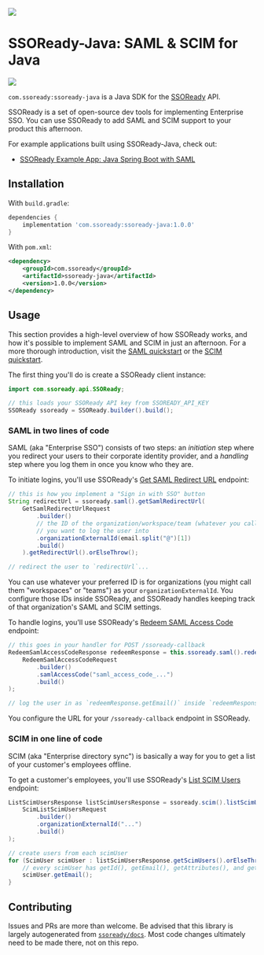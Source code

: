![](https://i.imgur.com/OhtkhbJ.png)

# SSOReady-Java: SAML & SCIM for Java

[![](https://img.shields.io/maven-central/v/com.ssoready/ssoready-java)](https://central.sonatype.com/artifact/com.ssoready/ssoready-java)

`com.ssoready:ssoready-java` is a Java SDK for the [SSOReady](https://ssoready.com) API.

SSOReady is a set of open-source dev tools for implementing Enterprise SSO. You
can use SSOReady to add SAML and SCIM support to your product this afternoon.

For example applications built using SSOReady-Java, check out:

- [SSOReady Example App: Java Spring Boot with SAML](https://github.com/ssoready/ssoready-example-app-java-spring-boot-saml)

## Installation

With `build.gradle`:

```groovy
dependencies {
    implementation 'com.ssoready:ssoready-java:1.0.0'
}
```

With `pom.xml`:

```xml
<dependency>
    <groupId>com.ssoready</groupId>
    <artifactId>ssoready-java</artifactId>
    <version>1.0.0</version>
</dependency>
```

## Usage

This section provides a high-level overview of how SSOReady works, and how it's
possible to implement SAML and SCIM in just an afternoon. For a more thorough
introduction, visit the [SAML
quickstart](https://ssoready.com/docs/saml/saml-quickstart) or the [SCIM
quickstart](https://ssoready.com/docs/scim/scim-quickstart).

The first thing you'll do is create a SSOReady client instance:

```java
import com.ssoready.api.SSOReady;

// this loads your SSOReady API key from SSOREADY_API_KEY
SSOReady ssoready = SSOReady.builder().build();
```

### SAML in two lines of code

SAML (aka "Enterprise SSO") consists of two steps: an _initiation_ step where
you redirect your users to their corporate identity provider, and a _handling_
step where you log them in once you know who they are.

To initiate logins, you'll use SSOReady's [Get SAML Redirect
URL](https://ssoready.com/docs/api-reference/saml/get-saml-redirect-url)
endpoint:

```java
// this is how you implement a "Sign in with SSO" button
String redirectUrl = ssoready.saml().getSamlRedirectUrl(
    GetSamlRedirectUrlRequest
        .builder()
        // the ID of the organization/workspace/team (whatever you call it)
        // you want to log the user into
        .organizationExternalId(email.split("@")[1])
        .build()
    ).getRedirectUrl().orElseThrow();

// redirect the user to `redirectUrl`...
```

You can use whatever your preferred ID is for organizations (you might call them
"workspaces" or "teams") as your `organizationExternalId`. You configure those
IDs inside SSOReady, and SSOReady handles keeping track of that organization's
SAML and SCIM settings.

To handle logins, you'll use SSOReady's [Redeem SAML Access
Code](https://ssoready.com/docs/api-reference/saml/redeem-saml-access-code) endpoint:

```java
// this goes in your handler for POST /ssoready-callback
RedeemSamlAccessCodeResponse redeemResponse = this.ssoready.saml().redeemSamlAccessCode(
    RedeemSamlAccessCodeRequest
        .builder()
        .samlAccessCode("saml_access_code_...")
        .build()
);

// log the user in as `redeemResponse.getEmail()` inside `redeemResponse.getOrganizationExternalId()`...
```

You configure the URL for your `/ssoready-callback` endpoint in SSOReady.

### SCIM in one line of code

SCIM (aka "Enterprise directory sync") is basically a way for you to get a list
of your customer's employees offline.

To get a customer's employees, you'll use SSOReady's [List SCIM
Users](https://ssoready.com/docs/api-reference/scim/list-scim-users) endpoint:

```java
ListScimUsersResponse listScimUsersResponse = ssoready.scim().listScimUsers(
    ScimListScimUsersRequest
        .builder()
        .organizationExternalId("...")
        .build()
);

// create users from each scimUser
for (ScimUser scimUser : listScimUsersResponse.getScimUsers().orElseThrow()) {
    // every scimUser has getId(), getEmail(), getAttributes(), and getDeleted()
    scimUser.getEmail();
}
```

## Contributing

Issues and PRs are more than welcome. Be advised that this library is largely
autogenerated from [`ssoready/docs`](https://github.com/ssoready/docs). Most
code changes ultimately need to be made there, not on this repo.
